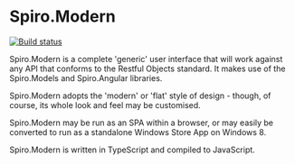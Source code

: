 Spiro.Modern
============

[![Build status](https://ci.appveyor.com/api/projects/status/le4g4eav55fcb0c1)](https://ci.appveyor.com/project/scascarini/spiro-modern)

Spiro.Modern is a complete 'generic' user interface that will work against any API that conforms to the Restful Objects standard. It makes use of the Spiro.Models and Spiro.Angular libraries.

Spiro.Modern adopts the 'modern' or 'flat' style of design  -  though, of course, its whole look and feel may be customised.

Spiro.Modern may be run as an SPA within a browser, or may easily be converted to run as a standalone Windows Store App on Windows 8.

Spiro.Modern is written in TypeScript and compiled to JavaScript.
